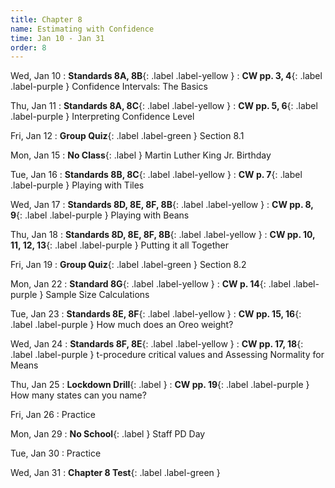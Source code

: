 ```yaml
---
title: Chapter 8
name: Estimating with Confidence
time: Jan 10 - Jan 31
order: 8
---
```


<!-- : **Standard 2.1**{: .label .label-yellow }
: **CW pp. 3, 4**{: .label .label-purple }
: **Group Quiz**{: .label .label-green } Section 2.1
: **Test Retake**{: .label .label-red} Chapter 4 Retake
: **No School**{: .label } Staff PD Day
: Practice
: **Chapter 2 Test**{: .label .label-green }
: **Chapter 2 Retake on Wed, 10/18**{: .label .label-red } -->

Wed, Jan 10
: **Standards 8A, 8B**{: .label .label-yellow }
: **CW pp. 3, 4**{: .label .label-purple } Confidence Intervals: The Basics

Thu, Jan 11
: **Standards 8A, 8C**{: .label .label-yellow }
: **CW pp. 5, 6**{: .label .label-purple } Interpreting Confidence Level

Fri, Jan 12
: **Group Quiz**{: .label .label-green } Section 8.1

Mon, Jan 15
: **No Class**{: .label } Martin Luther King Jr. Birthday

Tue, Jan 16
: **Standards 8B, 8C**{: .label .label-yellow }
: **CW p. 7**{: .label .label-purple } Playing with Tiles

Wed, Jan 17
: **Standards 8D, 8E, 8F, 8B**{: .label .label-yellow }
: **CW pp. 8, 9**{: .label .label-purple } Playing with Beans

Thu, Jan 18
: **Standards 8D, 8E, 8F, 8B**{: .label .label-yellow }
: **CW pp. 10, 11, 12, 13**{: .label .label-purple } Putting it all Together

Fri, Jan 19
: **Group Quiz**{: .label .label-green } Section 8.2

Mon, Jan 22
: **Standard 8G**{: .label .label-yellow }
: **CW p. 14**{: .label .label-purple } Sample Size Calculations

Tue, Jan 23
: **Standards 8E, 8F**{: .label .label-yellow }
: **CW pp. 15, 16**{: .label .label-purple } How much does an Oreo weight?


Wed, Jan 24
: **Standards 8F, 8E**{: .label .label-yellow }
: **CW pp. 17, 18**{: .label .label-purple } t-procedure critical values and Assessing Normality for Means


Thu, Jan 25
: **Lockdown Drill**{: .label }
: **CW pp. 19**{: .label .label-purple } How many states can you name?


Fri, Jan 26
: Practice

Mon, Jan 29
: **No School**{: .label } Staff PD Day

Tue, Jan 30
: Practice

Wed, Jan 31
: **Chapter 8 Test**{: .label .label-green }

<!--
Thu, Feb 1


Fri, Feb 2


Mon, Feb 5


Tue, Feb 6


Wed, Feb 7


Thu, Feb 8
: **Open House**{: .label }


Fri, Feb 9


Mon, Feb 12


Tue, Feb 13


Wed, Feb 14


Thu, Feb 15


Fri, Feb 16
: **No Class**{: .label } Lincoln's Birthday

Mon, Feb 19
: **No Class**{: .label } Presidents Day

Tue, Feb 20


Wed, Feb 21


Thu, Feb 22


Fri, Feb 23


Mon, Feb 26


Tue, Feb 27


Wed, Feb 28


Thu, Feb 29


Fri, Mar 1


Mon, Mar 4


Tue, Mar 5


Wed, Mar 6


Thu, Mar 7


Fri, Mar 8


Mon, Mar 11


Tue, Mar 12


Wed, Mar 13



Thu, Mar 14


Fri, Mar 15


Mon, Mar 18


Tue, Mar 19
: **Fire Drill**{: .label }


Wed, Mar 20


Thu, Mar 21


Fri, Mar 22


Mon, Mar 25


Tue, Mar 26


Wed, Mar 27


Thu, Mar 28


Fri, Mar 29


Mon, Apr 1
: **No Class**{: .label } Spring Break

Tue, Apr 2
: **No Class**{: .label } Spring Break

Wed, Apr 3
: **No Class**{: .label } Spring Break

Thu, Apr 4
: **No Class**{: .label } Spring Break

Fri, Apr 5
: **No Class**{: .label } Spring Break

Mon, Apr 8


Tue, Apr 9


Wed, Apr 10


Thu, Apr 11


Fri, Apr 12


Mon, Apr 15


Tue, Apr 16


Wed, Apr 17


Thu, Apr 18


Fri, Apr 19


Mon, Apr 22


Tue, Apr 23


Wed, Apr 24


Thu, Apr 25


Fri, Apr 26


Mon, Apr 29


Tue, Apr 30


Wed, May 1


Thu, May 2


Fri, May 3


Mon, May 6


Tue, May 7


Wed, May 8


Thu, May 9


Fri, May 10


Mon, May 13


Tue, May 14


Wed, May 15


Thu, May 16


Fri, May 17
: **No Class**{: .label } Malcolm X's Birthday


Mon, May 20


Tue, May 21


Wed, May 22


Thu, May 23


Fri, May 24


Mon, May 27
: **No Class**{: .label } Memorial Day


Tue, May 28


Wed, May 29
: **Finals: P1, P2**{: .label }

Thu, May 30
: **Finals: P3, P4**{: .label }

Fri, May 31
: **Finals: P5, P6**{: .label }

Mon, Jun 3
: **Minimum Day**{: .label}

Tue, Jun 4
: **Minimum Day**{: .label} Last Day of School! -->